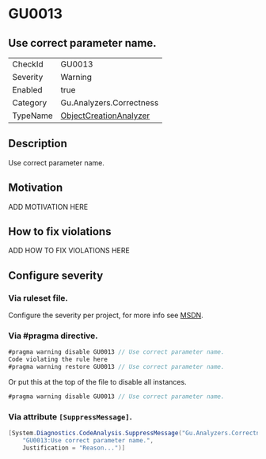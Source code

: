 # GU0013
## Use correct parameter name.

<!-- start generated table -->
<table>
<tr>
  <td>CheckId</td>
  <td>GU0013</td>
</tr>
<tr>
  <td>Severity</td>
  <td>Warning</td>
</tr>
<tr>
  <td>Enabled</td>
  <td>true</td>
</tr>
<tr>
  <td>Category</td>
  <td>Gu.Analyzers.Correctness</td>
</tr>
<tr>
  <td>TypeName</td>
  <td><a href="https://github.com/JohanLarsson/Gu.Analyzers/blob/master/Gu.Analyzers.Analyzers/NodeAnalyzers/ObjectCreationAnalyzer.cs">ObjectCreationAnalyzer</a></td>
</tr>
</table>
<!-- end generated table -->

## Description

Use correct parameter name.

## Motivation

ADD MOTIVATION HERE

## How to fix violations

ADD HOW TO FIX VIOLATIONS HERE

<!-- start generated config severity -->
## Configure severity

### Via ruleset file.

Configure the severity per project, for more info see [MSDN](https://msdn.microsoft.com/en-us/library/dd264949.aspx).

### Via #pragma directive.
```C#
#pragma warning disable GU0013 // Use correct parameter name.
Code violating the rule here
#pragma warning restore GU0013 // Use correct parameter name.
```

Or put this at the top of the file to disable all instances.
```C#
#pragma warning disable GU0013 // Use correct parameter name.
```

### Via attribute `[SuppressMessage]`.

```C#
[System.Diagnostics.CodeAnalysis.SuppressMessage("Gu.Analyzers.Correctness", 
    "GU0013:Use correct parameter name.", 
    Justification = "Reason...")]
```
<!-- end generated config severity -->